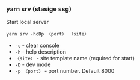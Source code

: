 ### yarn srv (stasige ssg)
Start local server
```shell
yarn srv -hcDp 〈port〉 〈site〉
```
* `-c` - clear console
* `-h` - help description
* `〈site〉` - site template name (required for start)
* `-D` - dev mode
* `-p 〈port〉` - port number. Default 8000
